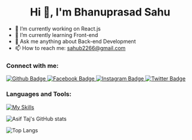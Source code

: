  <h1 align="center">Hi 👋, I'm Bhanuprasad Sahu</h1>

- 🔭 I’m currently working on React.js
- 🌱 I’m currently learning Front-end
- 💬 Ask me anything about Back-end Development
- 📫 How to reach me: sahub2266@gmail.com
  
### Connect with me:
<div id="badges">
  <a href="https://github.com/GitBhanu1">
    <img src="https://img.shields.io/badge/Github-white?style=for-the-badge&logo=Github&logoColor=black" alt="Github Badge"/>
  </a>
  <a href="https://fb.com/profile.php?id=100010644840081&mibextid=ZbWKwL">
    <img src="https://img.shields.io/badge/Facebook-blue?style=for-the-badge&logo=facebook&logoColor=white" alt="Facebook Badge"/>
  </a>
   <a href="https://www.instagram.com">
    <img src="https://img.shields.io/badge/Instagram-purple?style=for-the-badge&logo=instagram&logoColor=white" alt="Instagram Badge"/>
  </a>
   <a href="https://twitter.com">
    <img src="https://img.shields.io/badge/Twitter-blue?style=for-the-badge&logo=twitter&logoColor=white" alt="Twitter Badge"/>
  </a>
</div>

### Languages and Tools:
[![My Skills](https://skillicons.dev/icons?i=html,css,sass,tailwind,js,react,redux,c,npm,firebase,vscode,vite&perline=5)](https://skillicons.dev)

![Asif Taj's GitHub stats](https://github-readme-stats.vercel.app/api?username=GitBhanu1&show_icons=true&theme=dark)

![Top Langs](https://github-readme-stats.vercel.app/api/top-langs/?username=GitBhanu1&theme=dark)
